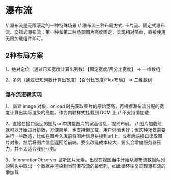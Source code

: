 # 瀑布流
// 瀑布流是无限滚动的一种特殊场景
// 瀑布流三种布局方式: 卡片流、固定式瀑布流、交错式瀑布流；第一种和第二种场景图片高度固定，实现相对简单，直接使用无限加载组件即可。
<!-- 卡片流以一个下拉列表的形式呈现 -->
<!-- 固定式瀑布流图片区域大小高度保持不变。统一的高度会使整个界面看起来比较整齐，视觉上不乱。 -->
<!-- 交错式瀑布流视觉表现为宽度相等、高度不定的元素组成参差不齐的多栏布局 -->

## 2种布局方案

1、绝对定位（通过已知宽度计算出列数）【固定宽度/百分比宽度】 => 一维数组
<!-- https://zhuanlan.zhihu.com/p/55575862 -->
<!-- https://juejin.cn/post/7026253551361851405
https://github.com/parrot-design/parrot-ve-waterfall -->
<!-- https://github.com/MopTym/vue-waterfall 
http://app.moptym.com/vue-waterfall/demo/vertical-line.html-->

2、多列（通过已知列数计算出宽度）【百分比宽度/Flex布局】 => 二维数组
<!-- https://mp.weixin.qq.com/s/bzkj65WMoixRSdlBLJgOZg -->
<!-- https://zhuanlan.zhihu.com/p/498417458 -->


### 瀑布流逻辑实现

1、 新建 image 对象，onload 时先获取图片的原始宽高，再根据瀑布流分配的宽度计算出实际渲染的高度，作为内联样式挂载到 DOM 上
// 不支持懒加载

2、直接在接口返回的图片url中拼接图片的宽高信息，提前布局。
// 图片加载前就可以开始进行排版，方便简单，也支持懒加载，用户体验也好；但这种场景需要进行一些改造，比如在图片入库前将图片信息拼接到url上，或者后端接口读取图片对象，然后将图片信息返回给前端。要么改造成本较大，要么会增加服务器压力，并不太适合我们业务。

3、IntersectionObserver 监听图片元素，出现在视图当中开始从瀑布流数据队列的列头中取出一个数据并渲染到当前瀑布流的最低列，如此循环往复实现瀑布流的懒加载
